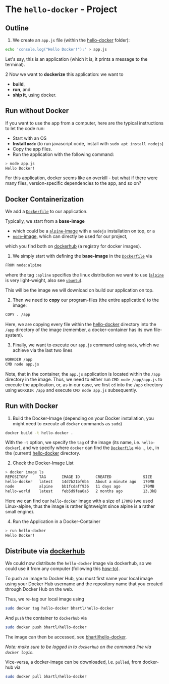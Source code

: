 # The `hello-docker`  - Project

## Outline
1. We create an `app.js` file (within the [hello-docker](.) folder):
```bash
echo 'console.log("Hello Docker!");' > app.js
```

Let's say, this is an application (which it is, it prints a message to the terminal).

2 Now we want to **dockerize** this application: we want to 
  - **build**,
  - **run**, and
  - **ship it**, using docker.

## Run without Docker
If you want to use the app from a computer, here are the typical instructions to let the code run:
- Start with an OS
- **Install `node`** (to run javascript ocde, install with `sudo apt install nodejs`)
- Copy the app files.
- Run the application with the following command:
```bash
> node app.js
Hello Docker!
```

For this application, docker seems like an overkill - but what if there were many files, version-specific dependencies to the app, and so on?

## Docker Containerization
We add a [`Dockerfile`](./Dockerfile) to our application.

Typically, we start from a **base-image**
- which could be a [`alpine`-image](https://hub.docker.com/_/alpine) with a `nodejs` installation on top, or a 
- [`node`-image](https://hub.docker.com/_/node), which can directly be used for our project,

which you find both on [dockerhub](https://hub.docker.com/) (a registry for docker images).

1. We simply start with defining the **base-image** in the [`Dockerfile`](./Dockerfile) via
```bash
FROM node:alpine
```
where the tag `:apline` specifies the linux distribution we want to use ([`alpine`](https://hub.docker.om/_/alpine) is very light-weight, also see [`ubuntu`](https://hub.docker.om/_/ubuntu)). 

This will be the image we will download on build our application on top.

2. Then we need to **copy** our program-files (the entire application) to the image:
```bash
COPY . /app
```
Here, we are copying every file within the [hello-docker](.) directory into the `/app` directory of the image (remember, a docker-container has its own file-system).

3. Finally, we want to execute our `app.js` command using `node`, which we achieve via the last two lines
```bash
WORKDIR /app
CMD node app.js
```


Note, that in the container, the `app.js` application is located within the `/app` directory in the image. Thus, we need to either run `CMD node /app/app.js` to execute the application, or, as in our case, we first `cd` into the `/app` directory using `WORKDIR /app` and execute `CMD node app.js` subsequently.

## Run with Docker
1. Build the Docker-Image (depending on your Docker installation, you might need to execute all `docker` commands as `sudo`)
```bash
docker build -t hello-docker .
```
With the `-t` option, we specify the `tag` of the image (its name, i.e. `hello-docker`), 
and we specify where `docker` can find the [`Dockerfile`](./Dockerfile) via `.`, i.e., in the (current) [hello-docker](.) directory.

2. Check the Docker-Image List
```bash
> docker image ls
REPOSITORY     TAG       IMAGE ID       CREATED              SIZE
hello-docker   latest    14d7b21bf6b5   About a minute ago   170MB
node           alpine    bb1fcdaff936   11 days ago          170MB
hello-world    latest    feb5d9fea6a5   2 months ago         13.3kB
```
Here we can find our `hello-docker` image with a size of `170MB` (we used Linux-alpine, thus the image is rather lightweight since alpine is a rather small engine). 

4. Run the Application in a Docker-Container
```bash
> run hello-docker
Hello Docker!
```

## Distribute via [dockerhub](https://hub.docker.om/_/ubuntu)
We could now distribute the `hello-docker` image via dockerhub, so we could use it from any computer (following this [how-to](https://docs.docker.com/docker-hub/repos/)).

To push an image to Docker Hub, you must first name your local image using your Docker Hub username and the repository name that you created through Docker Hub on the web.

Thus, we re-tag our local image using
```bash
sudo docker tag hello-docker bhartl/hello-docker
```

And `push` the container to `dockerhub` via
```bash
sudo docker push bhartl/hello-docker
```

The image can then be accessed, see [bhartl/hello-docker](https://hub.docker.com/repository/docker/bhartl/hello-docker).

*Note: make sure to be logged in to `dockerhub` on the command line via `docker login`.*

Vice-versa, a docker-image can be downloaded, i.e. `pulled`, from docker-hub via 
```bash
sudo docker pull bhartl/hello-docker
```
